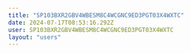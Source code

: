 ```yaml
---
title: "SP103BXR2GBV4WBESM8C4WCGNC9ED3PGT03X4WXTC"
date: 2024-07-17T08:53:16.292Z
user: SP103BXR2GBV4WBESM8C4WCGNC9ED3PGT03X4WXTC
layout: "users"
---
```

    